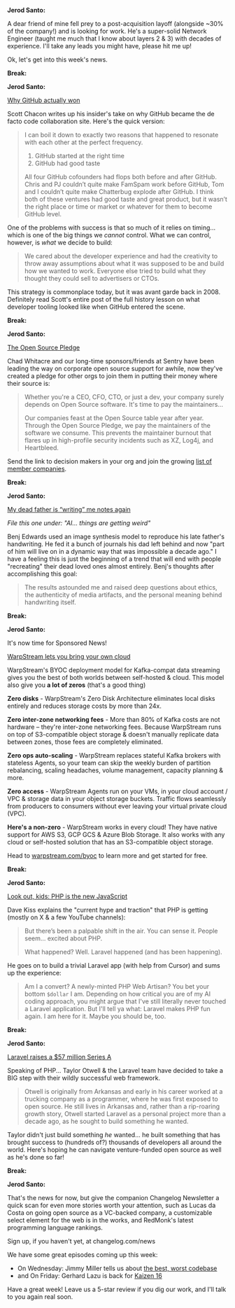**Jerod Santo:**

A dear friend of mine fell prey to a post-acquisition layoff (alongside ~30% of the company!) and is looking for work. He's a super-solid Network Engineer (taught me much that I know about layers 2 & 3) with decades of experience. I'll take any leads you might have, please hit me up!

Ok, let's get into this week's news.

**Break:**

**Jerod Santo:**

[Why GitHub actually won](https://blog.gitbutler.com/why-GitHub-actually-won/)

Scott Chacon writes up his insider's take on why GitHub became the de facto code collaboration site. Here's the quick version:

>   I can boil it down to exactly two reasons that happened to resonate with each other at the perfect frequency.
>
>   1. GitHub started at the right time
>   2. GitHub had good taste
>
>   All four GitHub cofounders had flops both before and after GitHub. Chris and PJ couldn’t quite make FamSpam work before GitHub, Tom and I couldn’t quite make Chatterbug explode after GitHub. I think both of these ventures had good taste and great product, but it wasn’t the right place or time or market or whatever for them to become GitHub level.

One of the problems with success is that so much of it relies on timing... which is one of the big things we *cannot* control. What we can control, however, is _what_ we decide to build:

>   We cared about the developer experience and had the creativity to throw away assumptions about what it was supposed to be and build how we wanted to work. Everyone else tried to build what they thought they could sell to advertisers or CTOs.

This strategy is commonplace today, but it was avant garde back in 2008. Definitely read Scott's entire post of the full history lesson on what developer tooling looked like when GitHub entered the scene.


**Break:**

**Jerod Santo:**

[The Open Source Pledge](https://osspledge.com/)

Chad Whitacre and our long-time sponsors/friends at Sentry have been leading the way on corporate open source support for awhile, now they've created a pledge for other orgs to join them in putting their money where their source is:

>   Whether you're a CEO, CFO, CTO, or just a dev, your company surely depends on Open Source software. It's time to pay the maintainers...
>
>   Our companies feast at the Open Source table year after year. Through the Open Source Pledge, we pay the maintainers of the software we consume. This prevents the maintainer burnout that flares up in high-profile security incidents such as XZ, Log4j, and Heartbleed.

Send the link to decision makers in your org and join the growing [list of member companies](https://osspledge.com/members/).


**Break:**

**Jerod Santo:**

[My dead father is “writing” me notes again](https://arstechnica.com/information-technology/2024/09/my-dead-father-is-writing-me-notes-again/)

_File this one under: "AI... things are getting weird"_

Benj Edwards used an image synthesis model to reproduce his late father's handwriting. He fed it a bunch of journals his dad left behind and now "part of him will live on in a dynamic way that was impossible a decade ago." I have a feeling this is just the beginning of a trend that will end with people "recreating" their dead loved ones almost entirely. Benj's thoughts after accomplishing this goal:

>   The results astounded me and raised deep questions about ethics, the authenticity of media artifacts, and the personal meaning behind handwriting itself.

**Break:**

**Jerod Santo:**

It's now time for Sponsored News!

[WarpStream lets you bring your own cloud](https://www.warpstream.com/byoc)

WarpStream's BYOC deployment model for Kafka-compat data streaming gives you the best of both worlds between self-hosted & cloud. This model also give you **a lot of zeros** (that's a good thing)

**Zero disks** - WarpStream's Zero Disk Architecture eliminates local disks entirely and reduces storage costs by more than 24x.

**Zero inter-zone networking fees** - More than 80% of Kafka costs are not hardware – they're inter-zone networking fees. Because WarpStream runs on top of S3-compatible object storage & doesn't manually replicate data between zones, those fees are completely eliminated.

**Zero ops auto-scaling** - WarpStream replaces stateful Kafka brokers with stateless Agents, so your team can skip the weekly burden of partition rebalancing, scaling headaches, volume management, capacity planning & more.

**Zero access** - WarpStream Agents run on your VMs, in your cloud account / VPC & storage data in your object storage buckets. Traffic flows seamlessly from producers to consumers without ever leaving your virtual private cloud (VPC).

**Here's a non-zero** - WarpStream works in every cloud! They have native support for AWS S3, GCP GCS & Azure Blob Storage. It also works with any cloud or self-hosted solution that has an S3-compatible object storage.

Head to [warpstream.com/byoc](https://warpstream.com/byoc) to learn more and get started for free.

**Break:**

**Jerod Santo:**

[Look out, kids: PHP is the new JavaScript](https://www.mux.com/blog/php-is-the-new-JavaScript)

Dave Kiss explains the "current hype and traction" that PHP is getting (mostly on X & a few YouTube channels):

>   But there’s been a palpable shift in the air. You can sense it. People seem… excited about PHP.
>
>   What happened? Well. Laravel happened (and has been happening).

He goes on to build a trivial Laravel app (with help from Cursor) and sums up the experience:

>   Am I a convert? A newly-minted PHP Web Artisan? You bet your bottom `$dollar` I am. Depending on how critical you are of my AI coding approach, you might argue that I've still literally never touched a Laravel application. But I'll tell ya what: Laravel makes PHP fun again. I am here for it. Maybe you should be, too.

**Break:**

**Jerod Santo:**

[Laravel raises a $57 million Series A](https://fortune.com/2024/09/05/laravel-raises-57-million-series-a-from-accel/)

Speaking of PHP... Taylor Otwell & the Laravel team have decided to take a BIG step with their wildly successful web framework.

>   Otwell is originally from Arkansas and early in his career worked at a trucking company as a programmer, where he was first exposed to open source. He still lives in Arkansas and, rather than a rip-roaring growth story, Otwell started Laravel as a personal project more than a decade ago, as he sought to build something he wanted.

Taylor didn't just build something _he_ wanted... he built something that has brought success to (hundreds of?) thousands of developers all around the world. Here's hoping he can navigate venture-funded open source as well as he's done so far!

**Break:**

**Jerod Santo:**

That's the news for now, but give the companion Changelog Newsletter a quick scan for even more stories worth your attention, such as Lucas da Costa on going open source as a VC-backed company, a customizable select element for the web is in the works, and RedMonk's latest programming language rankings.

Sign up, if you haven't yet, at changelog.com/news

We have some great episodes coming up this week:

- On Wednesday: Jimmy Miller tells us about [the best, worst codebase](https://jimmyhmiller.github.io/ugliest-beautiful-codebase)
- and On Friday: Gerhard Lazu is back for [Kaizen 16](https://github.com/thechangelog/changelog.com/discussions/520)

Have a great week! Leave us a 5-star review if you dig our work, and I'll talk to you again real soon.
